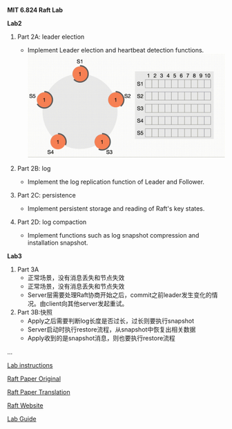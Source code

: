 **MIT 6.824 Raft Lab**

**Lab2**
1. Part 2A: leader election
   * Implement Leader election and heartbeat detection functions.
     ![](docs/raft_overview.gif)
2. Part 2B: log
   * Implement the log replication function of Leader and Follower.
3. Part 2C: persistence
   * Implement persistent storage and reading of Raft's key states.

4. Part 2D: log compaction
   * Implement functions such as log snapshot compression and installation snapshot.

**Lab3**
1. Part 3A
   * 正常场景，没有消息丢失和节点失效
   * 正常场景，没有消息丢失和节点失效
   * Server层需要处理Raft协商开始之后，commit之前leader发生变化的情况。由client向其他server发起重试。
2. Part 3B:快照
   * Apply之后需要判断log长度是否过长，过长则要执行snapshot
   * Server启动时执行restore流程，从snapshot中恢复出相关数据
   * Apply收到的是snapshot消息，则也要执行restore流程



...

[Lab instructions](http://nil.csail.mit.edu/6.824/2022/index.html)

[Raft Paper Original](http://nil.csail.mit.edu/6.824/2022/papers/raft-extended.pdf)

[Raft Paper Translation](https://github.com/maemual/raft-zh_cn/blob/master/raft-zh_cn.md)

[Raft Website](https://raft.github.io/)

[Lab Guide](https://thesquareplanet.com/blog/students-guide-to-raft/#applying-client-operations)